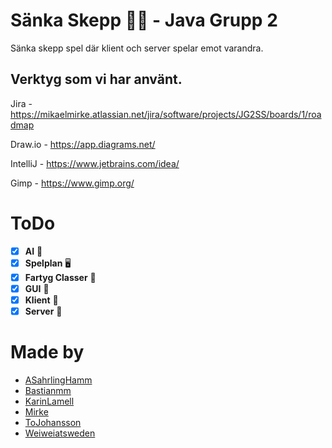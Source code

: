 # Sänka Skepp 🚢🚀 - Java Grupp 2

Sänka skepp spel där klient och server spelar emot varandra.

## Verktyg som vi har använt.

Jira - https://mikaelmirke.atlassian.net/jira/software/projects/JG2SS/boards/1/roadmap

Draw.io - https://app.diagrams.net/

IntelliJ - https://www.jetbrains.com/idea/

Gimp - https://www.gimp.org/

# ToDo 

- [x] **AI** 🧠
- [x]  **Spelplan** 🖥️
- [x]  **Fartyg Classer** 🚢
- [x]  **GUI** 🎨
- [x]  **Klient** 🦸
- [x]  **Server** 👾

# Made by

* [ASahrlingHamm](https://github.com/ASahrlingHamm)
* [Bastianmm](https://github.com/Bastianmm)
* [KarinLamell](https://github.com/KarinLamell)
* [Mirke](https://github.com/Mirke)
* [ToJohansson](https://github.com/ToJohansson)
* [Weiweiatsweden](https://github.com/Weiweiatsweden)
